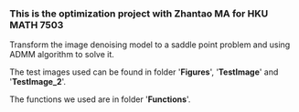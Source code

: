 ### This is the optimization  project with Zhantao MA for HKU MATH 7503

Transform the image denoising model to a saddle point problem and using ADMM algorithm to solve it.

The test images used can be found in folder '**Figures**', '**TestImage**' and '**TestImage_2**'.

The functions we used are in folder '**Functions**'.

